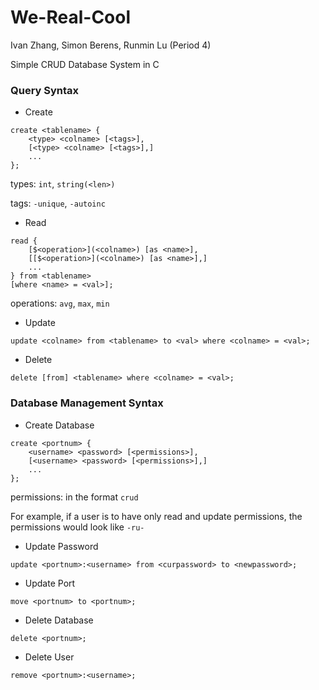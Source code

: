 # We-Real-Cool

Ivan Zhang, Simon Berens, Runmin Lu (Period 4)

Simple CRUD Database System in C

### Query Syntax
- Create

```
create <tablename> {
    <type> <colname> [<tags>],
    [<type> <colname> [<tags>],]
    ...
};
```
types: `int`, `string(<len>)`

tags: `-unique`, `-autoinc`

- Read

```
read {
    [$<operation>](<colname>) [as <name>],
    [[$<operation>](<colname>) [as <name>],]
    ...
} from <tablename>
[where <name> = <val>];
```

operations: `avg`, `max`, `min`

- Update

`update <colname> from <tablename> to <val> where <colname> = <val>;`

- Delete

`delete [from] <tablename> where <colname> = <val>;`

### Database Management Syntax
- Create Database

```
create <portnum> {
    <username> <password> [<permissions>],
    [<username> <password> [<permissions>],]
    ...
};
```

permissions: in the format `crud`

For example, if a user is to have only read and update permissions, the permissions would look like `-ru-`

- Update Password

`update <portnum>:<username> from <curpassword> to <newpassword>;`

- Update Port

`move <portnum> to <portnum>;`

- Delete Database

`delete <portnum>;`

- Delete User

`remove <portnum>:<username>;`